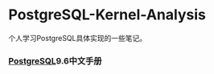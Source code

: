 # PostgreSQL-Kernel-Analysis
个人学习PostgreSQL具体实现的一些笔记。
### [PostgreSQL](http://www.postgres.cn/docs/9.6/index.html)9.6中文手册
